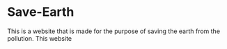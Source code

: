# Save-Earth

This is a website that is made for the purpose of saving the earth from the pollution. This website
